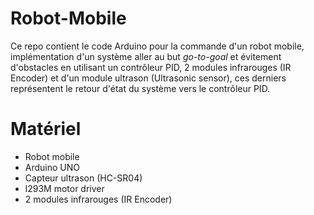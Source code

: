 # Robot-Mobile
Ce repo contient le code Arduino pour la commande d'un robot mobile, implémentation d'un système aller au but *go-to-goal* et évitement d'obstacles en utilisant un contrôleur PID, 2 modules infrarouges (IR Encoder) et d'un module ultrason (Ultrasonic sensor), ces derniers représentent le retour d'état du système vers le contrôleur PID.

# Matériel

* Robot mobile
* Arduino UNO
* Capteur ultrason (HC-SR04)
* l293M motor driver
* 2 modules infrarouges (IR Encoder)
